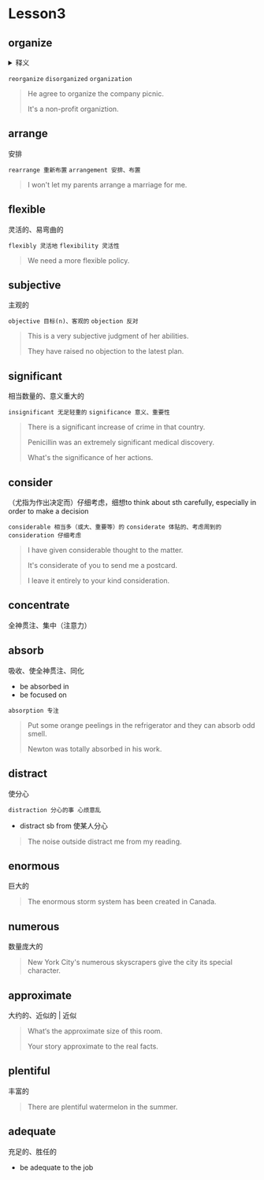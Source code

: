 # Lesson3

## organize

<details>
<summary>释义</summary>
组织
<hr>
reorganize 重组
<br>
disorganized 无组织的、无条理的
<br>
organization 组织、机构
</details>

`reorganize`
`disorganized`
`organization`

> He agree to organize the company picnic. 
>
> It's a non-profit organiztion.


## arrange
安排

`rearrange 重新布置`
`arrangement 安排、布置`

> I won't let my parents arrange a marriage for me.


## flexible
灵活的、易弯曲的

`flexibly 灵活地`
`flexibility 灵活性`

> We need a more flexible policy.


## subjective
主观的

`objective 目标(n)、客观的`
`objection 反对`

> This is a very subjective judgment of her abilities.
>
> They have raised no objection to the latest plan.

## significant
相当数量的、意义重大的

`insignificant 无足轻重的`
`significance 意义、重要性`

> There is a significant increase of crime in that country. 
>
> Penicillin was an extremely significant medical discovery.
>
> What's the significance of her actions.

## consider
（尤指为作出决定而）仔细考虑，细想to think about sth carefully, especially in order to make a decision

`considerable 相当多（或大、重要等）的`
`considerate 体贴的、考虑周到的`
`consideration 仔细考虑`

> I have given considerable thought to the matter.
>
> It's considerate of you to send me a postcard.
>
> I leave it entirely to your kind consideration.


## concentrate
全神贯注、集中（注意力）

## absorb

吸收、使全神贯注、同化

- be absorbed in 
- be focused on

`absorption 专注`

> Put some orange peelings in the refrigerator and they can absorb odd smell.
>
> Newton was totally absorbed in his work.

## distract

使分心

`distraction 分心的事 心烦意乱`

- distract sb from 使某人分心

> The noise outside distract me from my reading.

## enormous

巨大的

> The enormous storm system has been created in Canada.

## numerous

数量庞大的

> New York City's numerous skyscrapers give the city its special character.

## approximate

大约的、近似的 | 近似

> What‘s the approximate size of this room.
>
> Your story approximate to the real facts.

## plentiful

丰富的

> There are plentiful watermelon in the summer.

## adequate

充足的、胜任的

- be adequate to the job
